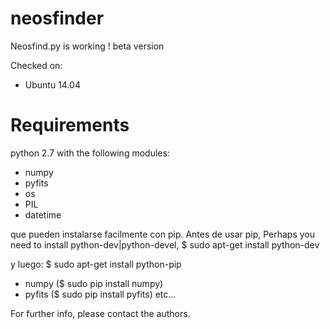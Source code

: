 # neosfinder
Neosfind.py is working !
beta version

Checked on:
* Ubuntu 14.04

# Requirements
python 2.7
with the following modules:

* numpy
* pyfits
* os
* PIL
* datetime

que pueden instalarse facilmente con pip.
Antes de usar pip,
Perhaps you need to install python-dev|python-devel,
 $ sudo apt-get install python-dev

y luego:
 $ sudo apt-get install python-pip

* numpy
($ sudo pip install numpy)
* pyfits
($ sudo pip install pyfits)
etc...

For further info, please contact the authors.

